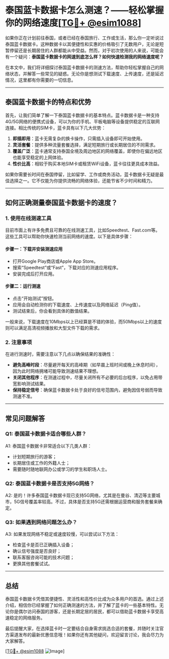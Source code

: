 # 泰国蓝卡数据卡怎么测速？——轻松掌握你的网络速度[[TG💪+ @esim1088](https://t.me/s/esim1088)]

如果你正在计划前往泰国，或者已经在泰国旅行、工作或生活，那么你一定听说过泰国蓝卡数据卡。这种数据卡以其便捷性和实惠的价格吸引了无数用户，无论是短暂停留还是长期居住的人群都能从中受益。然而，对于初次使用的人来说，可能会有一个疑问：**泰国蓝卡数据卡的网速到底怎么样？如何快速检测我的网络速度呢？**

在本文中，我们将详细探讨泰国蓝卡数据卡的测速方法，帮助你轻松掌握自己的网络状态，并解答一些常见的疑惑。无论你是想测试下载速度、上传速度，还是延迟情况，这里都有你需要的一切信息。

---

## 泰国蓝卡数据卡的特点和优势

首先，让我们简单了解一下泰国蓝卡数据卡的基本特点。蓝卡数据卡是一种支持4G/5G网络的便携式设备，可以为你的手机、平板电脑等设备提供稳定的互联网连接。相比传统的SIM卡，蓝卡具有以下几大优势：

1. **即插即用**：蓝卡无需复杂的换卡操作，只需插入设备即可开始使用。
2. **灵活套餐**：提供多种流量套餐选择，满足短期旅行或长期居住的不同需求。
3. **覆盖广泛**：蓝卡通常支持泰国全境及周边地区的网络覆盖，即使你在偏远地区也能享受稳定的上网体验。
4. **性价比高**：相较于购买本地SIM卡或租赁WiFi设备，蓝卡往往更具成本效益。

如果你需要长时间在泰国停留，比如留学、工作或商务活动，蓝卡数据卡无疑是最佳选择之一。它不仅能为你提供流畅的网络体验，还能节省不少时间和精力。

---

## 如何正确测量泰国蓝卡数据卡的速度？

### 1. 使用在线测速工具

目前市面上有许多免费且可靠的在线测速工具，比如Speedtest、Fast.com等。这些工具可以帮助你快速检测当前网络的速度。以下是具体步骤：

#### 步骤一：下载并安装测速应用
- 打开Google Play商店或Apple App Store。
- 搜索“Speedtest”或“Fast”，下载对应的测速应用程序。
- 安装完成后打开应用。

#### 步骤二：运行测速
- 点击“开始测试”按钮。
- 应用会自动检测你的下载速度、上传速度以及网络延迟（Ping值）。
- 测试结束后，你会看到具体的数值结果。

一般来说，下载速度在10Mbps以上已经算是不错的体验，而50Mbps以上的速度则可以满足高清视频播放和大型文件下载的需求。

### 2. 注意事项

在进行测速时，需要注意以下几点以确保结果的准确性：
- **避免高峰时段**：尽量避开每天的高峰期（如早晨上班时间或晚上休息时间），因为此时网络拥堵可能导致测速结果不理想。
- **关闭其他程序**：在测速过程中，尽量关闭所有不必要的后台程序，以免占用带宽影响测试结果。
- **保持稳定信号**：确保蓝卡数据卡处于良好的信号范围内，避免因信号弱而导致测速不准。

---

## 常见问题解答

### Q1: 泰国蓝卡数据卡适合哪些人群？
A1: 泰国蓝卡数据卡非常适合以下几类人群：
- 计划短期旅行的游客；
- 长期居住或工作的外籍人士；
- 需要随时随地联网办公或学习的学生和职场人士。

### Q2: 泰国蓝卡数据卡是否支持5G网络？
A2: 是的！许多泰国蓝卡数据卡现已支持5G网络，尤其是在曼谷、清迈等主要城市，5G信号覆盖率较高。不过，具体是否支持5G还需根据运营商和服务套餐来确定。

### Q3: 如果遇到网络问题怎么办？
A3: 如果发现网络不稳定或速度较慢，可以尝试以下方法：
- 检查蓝卡是否已正确插入设备；
- 确认信号强度是否良好；
- 联系客服咨询可能的技术问题；
- 更换其他套餐试试。

---

## 总结

泰国蓝卡数据卡凭借其便捷性、灵活性和高性价比成为众多用户的首选。通过上述介绍，相信你已经掌握了如何正确测速的方法，并了解了蓝卡的一些基本特性。无论你是偶尔访问泰国的游客，还是长期定居的居民，都可以借助蓝卡数据卡享受高速稳定的网络服务。

最后提醒大家，在选择蓝卡时一定要结合自身需求挑选合适的套餐，并随时关注官方渠道发布的最新优惠信息哦！如果你还有其他疑问，欢迎留言讨论，我会尽力为大家解答。

[[TG💪+ @esim1088](https://t.me/s/esim1088) ![Image](https://i.postimg.cc/4NQfJmqS/Snipaste-2025-05-13-00-14-12.png)]